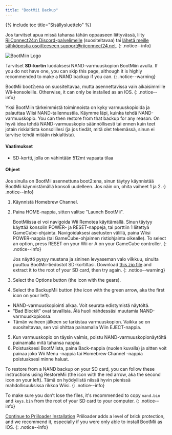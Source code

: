 ```yaml
---
title: "BootMii Backup"
---
```


{% include toc title="Sisällysluettelo" %}

Jos tarvitset apua missä tahansa tähän oppaaseen liittyvässä, liity [RiiConnect24:n Discord-palvelimelle](https://discord.gg/rc24) (suositeltavaa) tai [ lähetä meille sähköpostia osoitteeseen support@riiconnect24.net](mailto:support@riiconnect24.net).
{: .notice--info}

![BootMiin Logo](/images/bootmii.png)

Tarvitset **SD-kortin** luodaksesi NAND-varmuuskopion BootMiin avulla. If you do not have one, you can skip this page, although it is highly recommended to make a NAND backup if you can.
{: .notice--warning}

BootMii boot2:ena on suositeltavaa, mutta asennettavissa vain aikaisimmille Wii-konsoleille. Otherwise, it can only be installed as an IOS.
{: .notice--info}

Yksi BootMiin tärkeimmistä toiminnoista on kyky varmuuskopioida ja palauttaa Wiisi NAND-tallennustila. Käymme läpi, kuinka tehdä NAND-varmuuskopio. You can then restore from that backup for any reason. On hyvä idea tehdä NAND-varmuuskopio säännöllisesti tai ennen kuin teet jotain riskialtista konsolillesi (ja jos tiedät, mitä olet tekemässä, sinun ei tarvitse tehdä mitään riskialtista).

#### Vaatimukset
* SD-kortti, jolla on vähintään 512mt vapaata tilaa

#### Ohjeet
Jos sinulla on BootMii asennettuna boot2:ena, sinun täytyy käynnistää BootMii käynnistämällä konsoli uudelleen. Jos näin on, ohita vaiheet 1 ja 2.
{: .notice--info}
1. Käynnistä Homebrew Channel.
2. Paina HOME-nappia, sitten valitse "Launch BootMii".

    BootMiissa ei voi navigoida Wii Remotea käyttämällä. Sinun täytyy käyttää konsolin POWER- ja RESET-nappeja, tai porttiin 1 liitettyä GameCube-ohjainta. Navigoidaksesi asetusten välillä, paina Wiisi POWER-nappia (tai GameCube-ohjaimen ristiohjainta oikealle). To select an option, press RESET on your Wii or A on your GameCube controller.
    {: .notice--info}


    Jos näyttö pysyy mustana ja sininen levyaseman valo vilkkuu, sinulta puuttuu BootMii-tiedostot SD-kortiltasi. Download [this zip file](https://static.hackmii.com/bootmii_sd_files.zip) and extract it to the root of your SD card, then try again.
    {: .notice--warning}

3. Select the Options button (the icon with the gears).
4. Select the BackupMii button (the icon with the green arrow, aka the first icon on your left).
- NAND-varmuuskopiointi alkaa. Voit seurata edistymistä näytöltä.
- "Bad Blockit" ovat tavallisia. Älä huoli nähdessäsi muutamia NAND-varmuuskopiossa.
- Tämän vaiheen jälkeen se tarkistaa varmuuskopion. Vaikka se on suositeltavaa, sen voi ohittaa painamalla Wiin EJECT-nappia.
5. Kun varmuuskopio on täysin valmis, poistu NAND-varmuuskopionäytöltä painamalla mitä tahansa nappia.
6. Poistuaksesi BootMiista, paina Back-nappia (nuolen kuvalla) ja sitten voit painaa joko Wii Menu -nappia tai Homebrew Channel -nappia poistuaksesi minne haluat.

To restore from a NAND backup on your SD card, you can follow these instructions using RestoreMii (the icon with the red arrow, aka the second icon on your left). Tämä on hyödyllistä niissä hyvin pienissä mahdollisuuksissa rikkoa Wiisi.
{: .notice--info}

To make sure you don’t lose the files, it's recommended to copy `nand.bin` and `keys.bin` from the root of your SD card to your computer.
{: .notice--info}

[Continue to Priiloader Installation](priiloader) Priiloader adds a level of brick protection, and we recommend it, especially if you were only able to install BootMii as IOS.
{: .notice--info}
